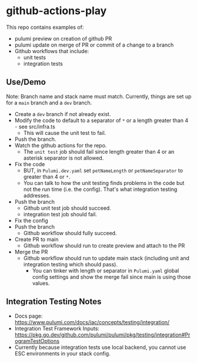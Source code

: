 # github-actions-play

This repo contains examples of:
- pulumi preview on creation of github PR
- pulumi update on merge of PR or commit of a change to a branch
- Github workflows that include:
  - unit tests
  - integration tests

## Use/Demo

Note: Branch name and stack name must match. Currently, things are set up for a `main` branch and a `dev` branch.

- Create a `dev` branch if not already exist.
- Modify the code to default to a separator of `*` or a length greater than 4 - see src/infra.ts
  - This will cause the unit test to fail.
- Push the branch.
- Watch the github actions for the repo.
  - The `unit test` job should fail since length greater than 4 or an asterisk separator is not allowed. 
- Fix the code 
  - BUT, in `Pulumi.dev.yaml` set `petNameLength` or `petNameSeparator` to greater than 4 or `*`.
  - You can talk to how the unit testing finds problems in the code but not the run time (i.e. the config). That's what integration testing addresses.
- Push the branch
  - Github unit test job should succeed.
  - integration test job should fail.
- Fix the config
- Push the branch
  - Github workflow should fully succeed.
- Create PR to main
  - Github workflow should run to create preview and attach to the PR
- Merge the PR 
  - Github workflow should run to update main stack (including unit and integration testing which should pass).
    - You can tinker with length or separator in `Pulumi.yaml` global config settings and show the merge fail since main is using those values. 

## Integration Testing Notes

- Docs page: https://www.pulumi.com/docs/iac/concepts/testing/integration/ 
- Integration Test Framework Inputs: https://pkg.go.dev/github.com/pulumi/pulumi/pkg/testing/integration#ProgramTestOptions 
- Currently because integration tests use local backend, you cannot use ESC environments in your stack config.
